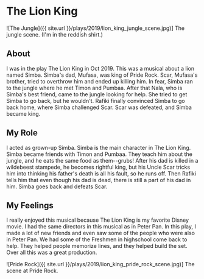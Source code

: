 # The Lion King

![The Jungle]({{ site.url }}/plays/2019/lion_king_jungle_scene.jpg)]
The jungle scene.  (I'm in the reddish shirt.)

## About
I was in the play The Lion King in Oct 2019. This was a musical about a lion named Simba. Simba's dad, Mufasa, was king of Pride Rock. Scar, Mufasa's brother, tried to overthrow him and ended up killing him. In fear, Simba ran to the jungle where he met Timon and Pumbaa. After that Nala, who is Simba's best friend, came to the jungle looking for help. She tried to get Simba to go back, but he wouldn't. Rafiki finally convinced Simba to go back home, where Simba challenged Scar. Scar was defeated, and Simba became king.

## My Role
I acted as grown-up Simba. Simba is the main character in The Lion King. Simba became friends with Timon and Pumbaa. They teach him about the jungle, and he eats the same food as them--grubs! After his dad is killed in a wildebeest stampede, he becomes rightful king, but his Uncle Scar tricks him into thinking his father's death is all his fault, so he runs off. Then Rafiki tells him that even though his dad is dead, there is still a part of his dad in him. Simba goes back and defeats Scar.

## My Feelings
I really enjoyed this musical because The Lion King is my favorite Disney movie. I had the same directors in this musical as in Peter Pan. In this play, I made a lot of new friends and even saw some of the people who were also in Peter Pan. We had some of the Freshmen in highschool come back to help. They helped people memorize lines, and they helped build the set. Over all this was a great production.

![Pride Rock]({{ site.url }}/plays/2019/lion_king_pride_rock_scene.jpg)]
The scene at Pride Rock. 
